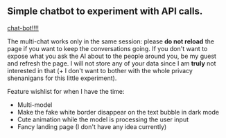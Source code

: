 ## Simple chatbot to experiment with API calls.

[chat-bot!!!!](https://chat-bot-nine-kappa.vercel.app/)

The multi-chat works only in the same session: please **do not reload** the page if you want to keep the conversations going. 
If you don't want to expose what you ask the AI about to the people around you, be my guest and refresh the page.
I will not store any of your data since I am **truly** not interested in that (+ I don't want to bother with the whole privacy shenanigans for this little experiment).


Feature wishlist for when I have the time:
- Multi-model
- Make the fake white border disappear on the text bubble in dark mode 
- Cute animation while the model is processing the user input
- Fancy landing page (I don't have any idea currently)
